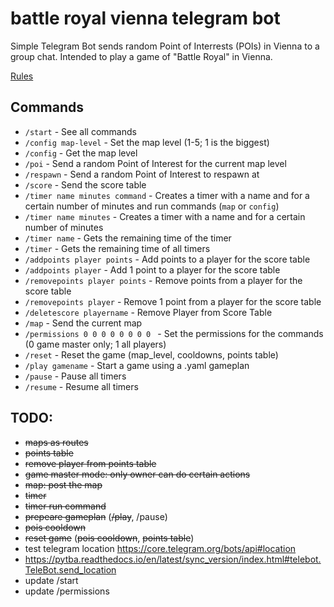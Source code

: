# battle royal vienna telegram bot

Simple Telegram Bot sends random Point of Interrests (POIs) in Vienna to a group chat.
Intended to play a game of "Battle Royal" in Vienna.

[Rules](https://github.com/dominikhoebert/battle_royal_vienna_telegram_bot/blob/master/Battle%20Royal%20Vienna.md)

## Commands

- `/start` - See all commands
- `/config map-level` - Set the map level (1-5; 1 is the biggest)
- `/config` - Get the map level
- `/poi` - Send a random Point of Interest for the current map level
- `/respawn` - Send a random Point of Interest to respawn at
- `/score` - Send the score table
- `/timer name minutes command` - Creates a timer with a name and for a certain number of minutes and run commands (`map` or `config`)
- `/timer name minutes` - Creates a timer with a name and for a certain number of minutes
- `/timer name` - Gets the remaining time of the timer
- `/timer` - Gets the remaining time of all timers
- `/addpoints player points` - Add points to a player for the score table
- `/addpoints player` - Add 1 point to a player for the score table
- `/removepoints player points` - Remove points from a player for the score table
- `/removepoints player` - Remove 1 point from a player for the score table
- `/deletescore playername` - Remove Player from Score Table
- `/map` - Send the current map
- `/permissions 0 0 0 0 0 0 0 0 ` - Set the permissions for the commands (0 game master only; 1 all players)
- `/reset` - Reset the game (map_level, cooldowns, points table)
- `/play gamename` - Start a game using a .yaml gameplan
- `/pause` - Pause all timers
- `/resume` - Resume all timers


## TODO:

- ~~maps as routes~~
- ~~points table~~
- ~~remove player from points table~~
- ~~game master mode: only owner can do certain actions~~
- ~~map: post the map~~
- ~~timer~~
- ~~timer run command~~
- ~~prepeare gameplan~~ (~~/play~~, /pause)
- ~~pois cooldown~~
- ~~reset game~~ (~~pois cooldown~~, ~~points table~~)
- test telegram location https://core.telegram.org/bots/api#location
- https://pytba.readthedocs.io/en/latest/sync_version/index.html#telebot.TeleBot.send_location
- update /start
- update /permissions
